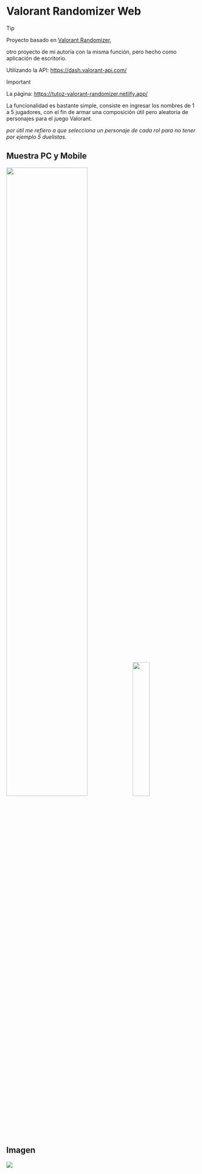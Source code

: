# Valorant Randomizer Web

>[!tip]
>Proyecto basado en
>[Valorant Randomizer](https://github.com/TutozGhub/Valorant-Randomizer),
>
>otro proyecto de mi autoría con la misma función, pero hecho como aplicación de escritorio.

Utilizando la API: https://dash.valorant-api.com/

> [!IMPORTANT]
> La página: https://tutoz-valorant-randomizer.netlify.app/

La funcionalidad es bastante simple, consiste en ingresar los nombres de 1 a 5 jugadores, con el fin de armar una composición útil pero aleatoria de personajes para el juego Valorant.

*por útil me refiero a que selecciona un personaje de cada rol para no tener por ejemplo 5 duelistas.*


## Muestra PC y Mobile
<div>
  <img src="https://github.com/TutozGhub/Valorant-Randomizer-Web/assets/114877367/5b936f88-3cc6-4e48-ad69-d979de0c0829" width="65%"></img>
  <img src="https://github.com/TutozGhub/Valorant-Randomizer-Web/assets/114877367/278a6a78-d261-4a36-8697-9083a899ced0" width="30%"></img>
</div>

## Imagen
<img src="https://github.com/TutozGhub/Valorant-Randomizer-Web/assets/114877367/ac5ac83a-3ce4-4961-8d59-4b48ec8f1efa"></img>

